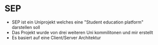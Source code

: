 # SEP
- SEP ist ein Uniprojekt welches eine "Student education platform" darstellen soll
- Das Projekt wurde von drei weiteren Uni kommilitonen und mir erstellt
- Es basiert auf eine Client/Server Architektur

